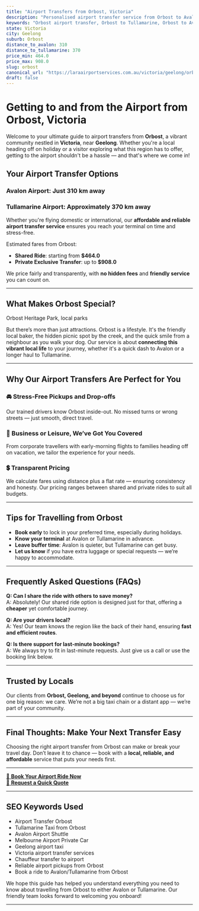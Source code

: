 ```yaml
---
title: "Airport Transfers from Orbost, Victoria"
description: "Personalised airport transfer service from Orbost to Avalon and Tullamarine airports. Enjoy a smooth, affordable ride with us!"
keywords: "Orbost airport transfer, Orbost to Tullamarine, Orbost to Avalon, airport taxi Orbost, private airport transfer Orbost, shared ride Orbost, Orbost transfers, airport shuttle Orbost, book Orbost airport taxi, affordable Orbost airport transfer, Orbost airport transfer service, airport transfer Geelong, airport transfer Melbourne, Melbourne airport taxi, airport transfers Victoria, Tullamarine airport shuttle, Avalon airport transfers, Melbourne private transfer, airport transport services Melbourne"
state: Victoria
city: Geelong
suburb: Orbost
distance_to_avalon: 310
distance_to_tullamarine: 370
price_min: 464.0
price_max: 908.0
slug: orbost
canonical_url: "https://laraairportservices.com.au/victoria/geelong/orbost/"
draft: false
---
```


# Getting to and from the Airport from Orbost, Victoria

Welcome to your ultimate guide to airport transfers from **Orbost**, a vibrant community nestled in **Victoria**, near **Geelong**. Whether you're a local heading off on holiday or a visitor exploring what this region has to offer, getting to the airport shouldn't be a hassle — and that's where we come in!

## Your Airport Transfer Options

### Avalon Airport: Just 310 km away  
### Tullamarine Airport: Approximately 370 km away

Whether you're flying domestic or international, our **affordable and reliable airport transfer service** ensures you reach your terminal on time and stress-free.

Estimated fares from Orbost:
- **Shared Ride**: starting from **$464.0**
- **Private Exclusive Transfer**: up to **$908.0**

We price fairly and transparently, with **no hidden fees** and **friendly service** you can count on.

---

## What Makes Orbost Special?

Orbost Heritage Park, local parks

But there’s more than just attractions. Orbost is a lifestyle. It's the friendly local baker, the hidden picnic spot by the creek, and the quick smile from a neighbour as you walk your dog. Our service is about **connecting this vibrant local life** to your journey, whether it's a quick dash to Avalon or a longer haul to Tullamarine.

---

## Why Our Airport Transfers Are Perfect for You

### 🚘 Stress-Free Pickups and Drop-offs
Our trained drivers know Orbost inside-out. No missed turns or wrong streets — just smooth, direct travel.

### 💼 Business or Leisure, We’ve Got You Covered
From corporate travellers with early-morning flights to families heading off on vacation, we tailor the experience for your needs.

### 💲 Transparent Pricing
We calculate fares using distance plus a flat rate — ensuring consistency and honesty. Our pricing ranges between shared and private rides to suit all budgets.

---

## Tips for Travelling from Orbost

- **Book early** to lock in your preferred time, especially during holidays.
- **Know your terminal** at Avalon or Tullamarine in advance.
- **Leave buffer time**: Avalon is quieter, but Tullamarine can get busy.
- **Let us know** if you have extra luggage or special requests — we’re happy to accommodate.

---

## Frequently Asked Questions (FAQs)

**Q: Can I share the ride with others to save money?**  
A: Absolutely! Our shared ride option is designed just for that, offering a **cheaper** yet comfortable journey.

**Q: Are your drivers local?**  
A: Yes! Our team knows the region like the back of their hand, ensuring **fast and efficient routes**.

**Q: Is there support for last-minute bookings?**  
A: We always try to fit in last-minute requests. Just give us a call or use the booking link below.

---

## Trusted by Locals

Our clients from **Orbost, Geelong, and beyond** continue to choose us for one big reason: we care. We’re not a big taxi chain or a distant app — we’re part of your community.

---

## Final Thoughts: Make Your Next Transfer Easy

Choosing the right airport transfer from Orbost can make or break your travel day. Don’t leave it to chance — book with a **local, reliable, and affordable** service that puts your needs first.

---

[📅 **Book Your Airport Ride Now**](https://laraairportservices.square.site/s/appointments)  
[📧 **Request a Quick Quote**](https://laraairportservices.square.site/contact-us)

---

## SEO Keywords Used
- Airport Transfer Orbost
- Tullamarine Taxi from Orbost
- Avalon Airport Shuttle
- Melbourne Airport Private Car
- Geelong airport taxi
- Victoria airport transfer services
- Chauffeur transfer to airport
- Reliable airport pickups from Orbost
- Book a ride to Avalon/Tullamarine from Orbost

We hope this guide has helped you understand everything you need to know about travelling from Orbost to either Avalon or Tullamarine. Our friendly team looks forward to welcoming you onboard!

---
